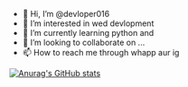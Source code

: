 - 👋 Hi, I’m @devloper016
- 👀 I’m interested in wed devlopment
- 🌱 I’m currently learning python and
- 💞️ I’m looking to collaborate on ...
- 📫 How to reach me through whapp aur ig

[![Anurag's GitHub stats](https://github-readme-stats.vercel.app/api?username=devloper016)](https://github.com/anuraghazra/github-readme-stats)

<!---
devloper016/devloper016 is a ✨ special ✨ repository because its `README.md` (this file) appears on your GitHub profile.
You can click the Preview link to take a look at your changes.

